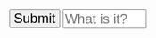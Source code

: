 <div id="submitter">
	<button type="button" id="submit" class="center" onclick="codeCorrect();" button">Submit</button>
	<form>
		<input type="text" id="code" class="center" placeholder="What is it?" required>
	</form>
</div>
<script>
	var code = document.getElementById("code").value;

	form.addEventListener('text', function(e) {
		if(code == "Arson") {
			window.location = "https://humbertobenitez576.wixsite.com/playingwithfirearg/";
		}
	});

</script>

<style>
	.center {
		float: left;
		margin-right: 5px;
	}

	button {
		font-size: 24px;
	}

	input {
		marigin-right: 5px;
		width: 150px;
		height: 35px;
		font-size: 24px;
	}
</style>
